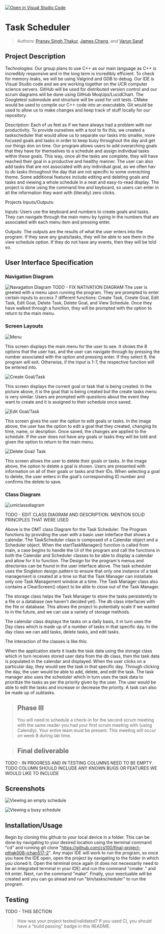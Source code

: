 [![Open in Visual Studio Code](https://classroom.github.com/assets/open-in-vscode-718a45dd9cf7e7f842a935f5ebbe5719a5e09af4491e668f4dbf3b35d5cca122.svg)](https://classroom.github.com/online_ide?assignment_repo_id=10966041&assignment_repo_type=AssignmentRepo)
# Task Scheduler
 
> Authors: [Pranay Singh Thakur](https://github.com/pranay5432), [James Chang](https://github.com/JamesChang039), and [Varun Saraf](https://github.com/varun1724)

## Project Description
Technologies:
 Our group plans to use C++ as our main language as C++ is incredibly responsive and in the long term is incredibly efficient. 
To check for memory leaks, we will be using Valgrind and GDB to debug. 
Our IDE is Visual Studio code and we are working together on the UCR computer science servers.
GitHub will be used for distributed version control and our scrum diagrams will be done using GitHub MoqUps/LucidChart. 
The Googletest submodule and structure will be used for unit tests.
CMake would be used to compile our C++ code into an executable.
Git would be used to allow us to make changes and keep track of stuff locally for our repository.

Description:
Each of us feel as if we have always had a problem with our productivity. To provide ourselves with a tool to fix this, we created a taskscheduler that would allow us to separate our tasks into smaller, more focused goals and tasks in order to keep busy throughout the day and get our things don on time. Our program allows users to add overarching goals that they have for themselves to a schedule and assign individual tasks within these goals. This way, once all the tasks are complete, they will have reached their goal in a productive and healthy manner. The user can also add tasks that are not associated with any individual goal, as we often hav to do tasks throughout the day that are not specific to some overaching theme. Some additional features include editing and deleting goals and tasks and viewing a whole schedule in a neat and easy-to-read display. The project is done using the command line and keyboard, so users can enter in all the information they want with (literally) zero clicks.

Projects Inputs/Outputs:

Inputs:
Users use the keyboard and numbers to create goals and tasks. They can navigate through the main menu by typing in the numbers that are associated with each menu item and pressing enter.

Outputs:
The outputs are the results of what the user enters into the program. If they save any goals/tasks, they will be able to see them in the view schedule option. If they do not have any events, then they will be told so.

## User Interface Specification


### Navigation Diagram
![Navagation Diagram](https://github.com/cs100/final-project-pthak008-jchan517-2/assets/111487418/0b0005b3-9afd-4dcc-83c8-4a874ad4aeef)
TODO - FIX NATIVATION DIAGRAM
The user is greeted with a menu upon running the program. They are prompted to enter certain inputs to access 7 different functions: Create Task, Create Goal, Edit Task, Edit Goal, Delete Task, Delete Goal, and View Schedule. Once they have walked through a function, they will be prompted with the option to return to the main menu.


### Screen Layouts
![Menu](https://github.com/cs100/final-project-pthak008-jchan517-2/assets/112217896/17ef736e-4c29-45ac-a013-6ddffcb3c073)

This screen displays the main menu for the user to see. It shows the 8 options that the user has, and the user can navigate through by pressing the number associated with the option and pressing enter. If they select 8, the program will exit. Otherwise, if the input is 1-7, the respective function will be entered into.

![Create Goal/Task](https://github.com/cs100/final-project-pthak008-jchan517-2/assets/112217896/1279ab38-358a-49cb-9ff9-2489a9c3d28b)

This screen displays the current goal or task that is being created. In the picture above, it is the goal that is being created but the create tasks menu is very similar. Users are prompted with questions about the event they want to create and it is assigned to their schedule once saved.

![Edit Goal/Task](https://github.com/cs100/final-project-pthak008-jchan517-2/assets/112217896/8d3fe2ff-9f3a-4347-a1c2-1d6bd8aef284)

This screen gives the user the option to edit goals or tasks. In the image above, the user has the option to edit a goal that they created, changing its time, name, or desription. Once saved, the changes are applied to the schedule. If the user does not have any goals or tasks they will be told and given the option to return to the main menu.

![Delete Goal/ Task](https://github.com/cs100/final-project-pthak008-jchan517-2/assets/112217896/5951cec4-6775-4866-bf00-0fb04e6eea44)

This screen allows the user to delete their goals or tasks. In the image above, the option to delete a goal is shown. Users are presented with information on all of their goals or tasks and their IDs. When selecting a goal to delete, the user enters in the goal's correspoinding ID number and confirms the delete to save. 


### Class Diagram

![umlclassdiagram](https://user-images.githubusercontent.com/103800231/236993307-6cf53752-905b-4580-b8d6-6b1def90e44c.png)

TODO - EDIT CLASS DIAGRAM AND DESCRIPTION. MENTION SOLID PRINCIPLES THAT WERE USED

Above is the OMT class Diagram for the Task Scheduler. The Program functions by providing the user with a basic user interface that shows a calendar. The TaskScheduler class is composed of a Calendar object and a Scheduler object. When the startTaskManager() function is called from main, a case begins to handle the UI of the program and call the functions in both the Calendar and Scheduler classes to be able to display a calendar and allow for it to function. The Design for the program's menus and directories can be found in the user interface above. The task scheduler uses the Singleton design pattern to ensure that only one instance of a task management is created at a time so that the Task Manager can instatiate only one Task Management window at a time. The Task Manager class also contains a ClearScreen() object to be able to close out of the Task Manager.

The storage class helps the Task Manager to store the tasks persistently to a file or a database (we haven't decided yet). The db class interfaces with the file or database. This allows the project to potentially scale if we wanted to in the future, and we can use a variety of storage methods.

The calendar class displays the tasks on a daily basis, it in turn uses the Day class which is made up of a number of tasks in that specific day. In the day class we can add tasks, delete tasks, and edit tasks.

The interaction of the classes is like this:

When the application starts it loads the task data using the storage class which in turn receives stored user data from the db class, then the task data is populated in the calendar and displayed. When the user clicks on a particular day, they would see the task in that specific day. Through clicking the day, the user would be able to add, delete, and edit the task. The task manager also uses the scheduler which in turn uses the task data to prioritize the tasks as per the priority given by the user. The user would be able to edit the tasks and increase or decrease the priority. A task can also be made up of subtasks.


 > ## Phase III
 > You will need to schedule a check-in for the second scrum meeting with the same reader you had your first scrum meeting with (using Calendly). Your entire team must be present. This meeting will occur on week 8 during lab time.

 
 > ## Final deliverable
 TODO - IN PROGRESS AND IN TESTING COLUMNS NEED TO BE EMPTY. TODO COLUMN SHOULD INCLUDE ANY KNOWN BUGS OR FEATURES WE WOULD LIKE TO INCLUDE
 
 ## Screenshots
 ![Viewing an empty schedule](https://github.com/cs100/final-project-pthak008-jchan517-2/assets/112217896/695bdaee-de03-4532-9fe0-ef3f39af1f21)
 
  ![Viewing a busy schedule](https://github.com/cs100/final-project-pthak008-jchan517-2/assets/112217896/89bd0d3a-d5d5-4594-847d-203ad8833143)
 
 ## Installation/Usage

Begin by cloning this github to your local device in a folder. This can be done by navigating to your desired location using the terminal command "cd" and running git clone "https://github.com/cs100/final-project-pthak008-jchan517-2". Any major IDE will work to run the program, so once you have the IDE open, open the project by navigating to the folder in which you cloned it. Open the terminal once again (it does not necessarily need to be an integrated terminal in your IDE) and run the command "cmake ." and hit enter. Next, run the command "make". Finally, your exectuable will be created and you can go ahead and run "bin/taskscheduler" to run the program.


 ## Testing
 TODO - THIS SECTION
 > How was your project tested/validated? If you used CI, you should have a "build passing" badge in this README.
 
